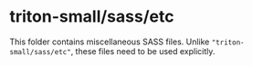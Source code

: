 # triton-small/sass/etc

This folder contains miscellaneous SASS files. Unlike `"triton-small/sass/etc"`, these files
need to be used explicitly.
